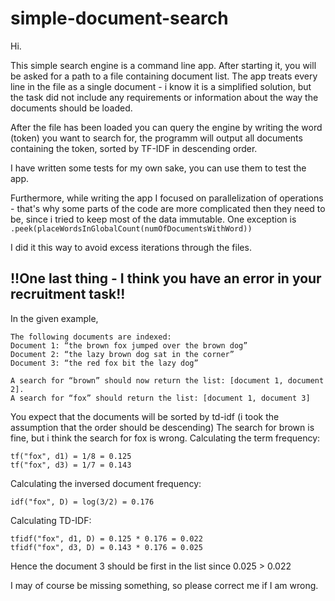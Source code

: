 # simple-document-search

Hi.

This simple search engine is a command line app. After starting it, you will be asked for a path
to a file containing document list. The app treats every line in the file as a single document - 
i know it is a simplified solution, but the task did not include any requirements or information about the way
the documents should be loaded.

After the file has been loaded you can query the engine by writing the word (token) you want to search for,
the programm will output all documents containing the token, sorted by TF-IDF in descending order.

I have written some tests for my own sake, you can use them to test the app.

Furthermore, while writing the app I focused on parallelization of operations - that's why some parts of the code
are more complicated then they need to be, since i tried to keep most of the data immutable.
One exception is 
``` .peek(placeWordsInGlobalCount(numOfDocumentsWithWord)) ```

I did it this way to avoid excess iterations through the files.


## !!One last thing - I think you have an error in your recruitment task!!

In the given example, 
```
The following documents are indexed: 
Document 1: “the brown fox jumped over the brown dog” 
Document 2: “the lazy brown dog sat in the corner” 
Document 3: “the red fox bit the lazy dog” 

A search for “brown” should now return the list: [document 1, document 2]. 
A search for “fox” should return the list: [document 1, document 3]
```
You expect that the documents will be sorted by td-idf (i took the assumption that the order should be descending)
The search for brown is fine, but i think the search for fox is wrong.
Calculating the term frequency:
```
tf("fox", d1) = 1/8 = 0.125
tf("fox", d3) = 1/7 = 0.143
```
Calculating the inversed document frequency:
```
idf("fox", D) = log(3/2) = 0.176
```

Calculating TD-IDF:
```
tfidf("fox", d1, D) = 0.125 * 0.176 = 0.022
tfidf("fox", d3, D) = 0.143 * 0.176 = 0.025
```

Hence the document 3 should be first in the list since 0.025 > 0.022

I may of course be missing something, so please correct me if I am wrong.

